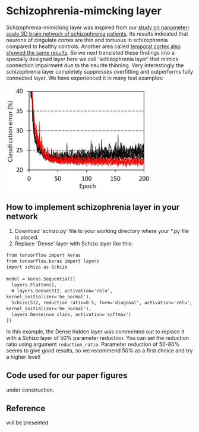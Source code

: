 # Schizophrenia-mimcking layer
Schizophrenia-mimicking layer was inspired from our [study on nanometer-scale 3D brain network of schizophrenia patients](https://www.nature.com/articles/s41398-019-0427-4). Its results indicated that neurons of cingulate cortex are thin and tortuous in schizophrenia compared to healthy controls. Another area called [temporal cortex also showed the same results](https://arxiv.org/abs/2007.00212). So we next translated these findings into a specially designed layer here we call 'schizophrenia layer' that mimics connection impairment due to the neurite thinning. Very interestingly the schizophrenia layer completely suppresses overfitting and outperforms fully connected layer. We have experienced it in many test examples: <BR><BR>
![training example](pics/CIFAR_CNN_ConcurrTraj200913.png)

## How to implement schizophrenia layer in your network
1. Download 'schizo.py' file to your working directory where your *.py file is placed.
2. Replace 'Dense' layer with Schizo layer like this: 
```
from tensorflow import keras
from tensorflow.keras import layers
import schizo as Schizo

model = keras.Sequential([
  layers.Flatten(),
  # layers.Dense(512, activation='relu', kernel_initializer='he_normal'),
  Schizo(512, reduction_ratio=0.5, form='diagonal', activation='relu', kernel_initializer='he_normal'),
  layers.Dense(num_class, activation='softmax')
])
```
In this example, the Dense hidden layer was commented out to replace it with a Schizo layer of 50% parameter reduction. You can set the reduction ratio using argument `reduction_ratio`. Parameter reduction of 50-80% seems to give good results, so we recommend 50% as a first choice and try a higher level! 

## Code used for our paper figures
under construction.

## Reference
will be presented
